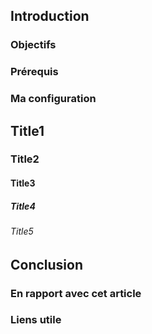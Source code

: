 
## Introduction

### Objectifs

### Prérequis

### Ma configuration

## Title1

### Title2

#### Title3

##### Title4

###### Title5

## Conclusion

### En rapport avec cet article

### Liens utile

